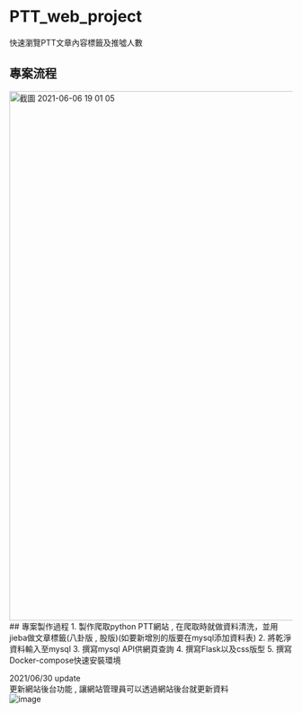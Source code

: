 # PTT_web_project
快速瀏覽PTT文章內容標籤及推噓人數
## 專案流程
<img width="942" alt="截圖 2021-06-06 19 01 05" src="https://user-images.githubusercontent.com/58453878/131379915-b536714b-33a1-43f2-9774-7b82692e72c5.png">
## 專案製作過程
1. 製作爬取python PTT網站 , 在爬取時就做資料清洗，並用jieba做文章標籤(八卦版 , 股版)(如要新增別的版要在mysql添加資料表)  
2. 將乾淨資料輸入至mysql   
3. 撰寫mysql API供網頁查詢  
4. 撰寫Flask以及css版型  
5. 撰寫Docker-compose快速安裝環境  


2021/06/30 update   
更新網站後台功能 , 讓網站管理員可以透過網站後台就更新資料  
![image](https://user-images.githubusercontent.com/58453878/131380945-0033f4c6-f59c-43fb-8a7f-20569b9de421.png)

